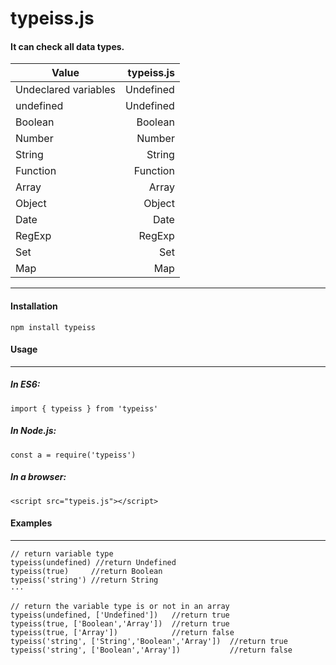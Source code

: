 # typeiss.js
#### It can check all data types.
| Value               | typeiss.js|
| ---------           | ---------:|
| Undeclared variables| Undefined |
| undefined           | Undefined |
| Boolean             |   Boolean |
| Number              |    Number |
| String              |    String |
| Function            |  Function |
| Array               |     Array |
| Object              |    Object |
| Date                |      Date |
| RegExp              |    RegExp |
| Set                 |       Set |
| Map                 |       Map |
----
#### Installation
```npm install typeiss```

#### Usage
----
##### In ES6:
```import { typeiss } from 'typeiss'```
##### In Node.js:
```const a = require('typeiss')```
##### In a browser:
```<script src="typeis.js"></script>```

#### Examples
----
```
// return variable type
typeiss(undefined) //return Undefined
typeiss(true)     //return Boolean
typeiss('string') //return String
···

// return the variable type is or not in an array
typeiss(undefined, ['Undefined'])   //return true
typeiss(true, ['Boolean','Array'])  //return true
typeiss(true, ['Array'])            //return false
typeiss('string', ['String','Boolean','Array'])  //return true
typeiss('string', ['Boolean','Array'])           //return false
```


